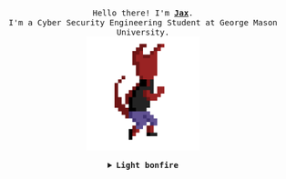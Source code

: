 <p align="center">
  <br>
  <samp>
    Hello there! I'm <b><a rel="nofollow noopener noreferrer" target="_blank" href="https://www.jax.to">Jax</a></b>.
    <br>I'm a Cyber Security Engineering Student at George Mason University.<br>

</samp>
<img src="https://raw.githubusercontent.com/anger/anger/master/assets/run2.gif" width="200"/>

</p>

<details align="center">

<summary> <b> <samp> Light bonfire </samp></b></summary>
<samp>
 <b><h2 style="color: #fc6203">B O N F I R E &nbsp; L I T !</h2> </b>

<img src="https://raw.githubusercontent.com/anger/anger/master/assets/bonefire.gif" width="200"/>

Current Project: <a href="https://github.com/anger/anger.github.io">My personal website.</a>

<p align="center">
  <a rel="nofollow noopener noreferrer" target="_blank" href="https://www.linkedin.com/in/jaxdunfee/">
  <img src="https://raw.githubusercontent.com/anger/anger/master/assets/linkedin.png" width="30px" alt="LinkedIn"></a>
  &nbsp; 
  &nbsp;
  <a rel="nofollow noopener noreferrer" target="_blank" href="https://twitter.com/0xAnger">
  <img src="https://raw.githubusercontent.com/anger/anger/master/assets/twitter.png" width="30px" alt="Twitter"></a>
  &nbsp; 
  &nbsp;
  <a rel="nofollow noopener noreferrer" target="_blank" href="https://jaxd.dev/">
  <img src="https://raw.githubusercontent.com/anger/anger/master/assets/estus_flask.png" width="23px" alt="Secret"></a>
</p> 


</samp>
</details>
